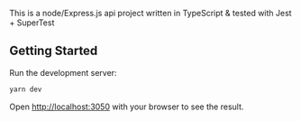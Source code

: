 This is a node/Express.js api project written in TypeScript & tested with Jest +
SuperTest

## Getting Started

Run the development server:

```bash
yarn dev
```

Open [http://localhost:3050](http://localhost:3050) with your browser to see the
result.
